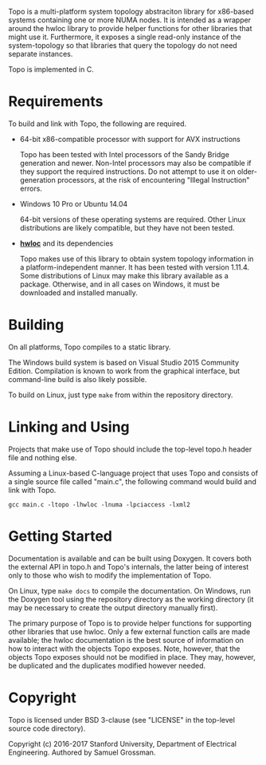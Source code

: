 Topo is a multi-platform system topology abstraciton library for x86-based systems containing one or more NUMA nodes.
It is intended as a wrapper around the hwloc library to provide helper functions for other libraries that might use it.
Furthermore, it exposes a single read-only instance of the system-topology so that libraries that query the topology do not need separate instances.

Topo is implemented in C.


# Requirements

To build and link with Topo, the following are required.

- 64-bit x86-compatible processor with support for AVX instructions
  
  Topo has been tested with Intel processors of the Sandy Bridge generation and newer.
  Non-Intel processors may also be compatible if they support the required instructions.
  Do not attempt to use it on older-generation processors, at the risk of encountering "Illegal Instruction" errors.
  
- Windows 10 Pro or Ubuntu 14.04
  
  64-bit versions of these operating systems are required.
  Other Linux distributions are likely compatible, but they have not been tested.

- [**hwloc**](https://www.open-mpi.org/projects/hwloc/) and its dependencies
  
  Topo makes use of this library to obtain system topology information in a platform-independent manner.
  It has been tested with version 1.11.4.
  Some distributions of Linux may make this library available as a package.
  Otherwise, and in all cases on Windows, it must be downloaded and installed manually.


# Building

On all platforms, Topo compiles to a static library.

The Windows build system is based on Visual Studio 2015 Community Edition. Compilation is known to work from the graphical interface, but command-line build is also likely possible.

To build on Linux, just type `make` from within the repository directory.


# Linking and Using

Projects that make use of Topo should include the top-level topo.h header file and nothing else.

Assuming a Linux-based C-language project that uses Topo and consists of a single source file called "main.c", the following command would build and link with Topo.

    gcc main.c -ltopo -lhwloc -lnuma -lpciaccess -lxml2


# Getting Started

Documentation is available and can be built using Doxygen.
It covers both the external API in topo.h and Topo's internals, the latter being of interest only to those who wish to modify the implementation of Topo.

On Linux, type `make docs` to compile the documentation. On Windows, run the Doxygen tool using the repository directory as the working directory (it may be necessary to create the output directory manually first).

The primary purpose of Topo is to provide helper functions for supporting other libraries that use hwloc.
Only a few external function calls are made available; the hwloc documentation is the best source of information on how to interact with the objects Topo exposes.
Note, however, that the objects Topo exposes should not be modified in place. They may, however, be duplicated and the duplicates modified however needed.


# Copyright

Topo is licensed under BSD 3-clause (see "LICENSE" in the top-level source code directory).

Copyright (c) 2016-2017 Stanford University, Department of Electrical Engineering.
Authored by Samuel Grossman.
